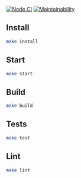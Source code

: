 [![Node CI](https://github.com/Fedinyak/pixel-art-pattern/workflows/Node%20CI/badge.svg)](https://github.com/Fedinyak/pixel-art-pattern/actions)
[![Maintainability](https://api.codeclimate.com/v1/badges/211207c2d781528cbbc5/maintainability)](https://codeclimate.com/github/Fedinyak/pixel-art-pattern/maintainability)

## Install

```sh
make install
```

## Start

```sh
make start
```

## Build

```sh
make build
```

## Tests

```sh
make test
```

## Lint

```sh
make lint
```
